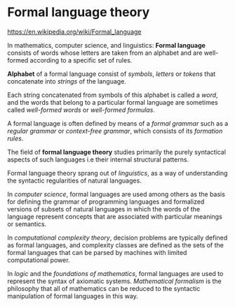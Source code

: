 # Formal language theory

https://en.wikipedia.org/wiki/Formal_language

In mathematics, computer science, and linguistics: 
__Formal language__ consists of words whose letters are taken from an alphabet and are well-formed according to a specific set of rules.

__Alphabet__ of a formal language consist of *symbols*, *letters* or *tokens* that concatenate into *strings* of the language.

Each string concatenated from symbols of this alphabet is called a *word*, and the words that belong to a particular formal language are sometimes called *well-formed words* or *well-formed formulas*.

A formal language is often defined by means of a *formal grammar* such as a *regular grammar* or *context-free grammar*, which consists of its *formation rules*.

The field of **formal language theory** studies primarily the purely syntactical aspects of such languages i.e their internal structural patterns.

Formal language theory sprang out of *linguistics*, as a way of understanding the syntactic regularities of natural languages.

In *computer science*, formal languages are used among others as the basis for defining the grammar of programming languages and formalized versions of subsets of natural languages in which the words of the language represent concepts that are associated with particular meanings or semantics.

In *computational complexity theory*, decision problems are typically defined as formal languages, and complexity classes are defined as the sets of the formal languages that can be parsed by machines with limited computational power.

In *logic* and the *foundations of mathematics*, formal languages are used to represent the syntax of axiomatic systems. *Mathematical formalism* is the philosophy that all of mathematics can be reduced to the syntactic manipulation of formal languages in this way.
